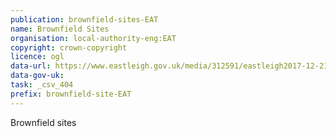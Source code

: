 ```yaml
---
publication: brownfield-sites-EAT
name: Brownfield Sites
organisation: local-authority-eng:EAT
copyright: crown-copyright
licence: ogl
data-url: https://www.eastleigh.gov.uk/media/312591/eastleigh2017-12-211.csv
data-gov-uk: 
task: _csv_404
prefix: brownfield-site-EAT
---
```


Brownfield sites


